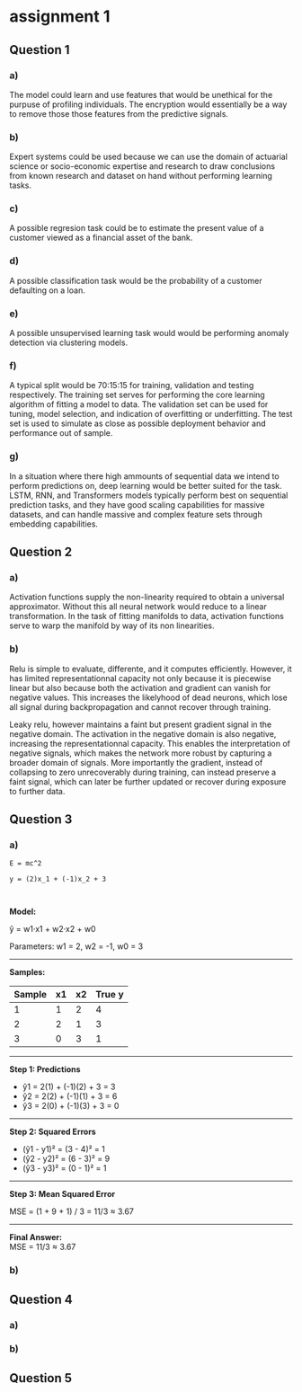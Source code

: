 # assignment 1

## Question 1

### a)

The model could learn and use features that would be unethical for the purpuse of profiling individuals.
The encryption would essentially be a way to remove those those features from the predictive signals.

### b)

Expert systems could be used because we can use the domain of actuarial science or socio-economic expertise and research to draw conclusions from known research and dataset on hand without performing learning tasks.

### c)

A possible regresion task could be to estimate the present value of a customer viewed as a financial asset of the bank.

### d)

A possible classification task would be the probability of a customer defaulting on a loan.

### e)

A possible unsupervised learning task would would be performing anomaly detection via clustering models.

### f)
A typical split would be 70:15:15 for training, validation and testing respectively.
The training set serves for performing the core learning algorithm of fitting a model to data.
The validation set can be used for tuning, model selection, and indication of overfitting or underfitting.
The test set is used to simulate as close as possible deployment behavior and performance out of sample.

### g)
In a situation where there high ammounts of sequential data we intend to perform predictions on, deep learning would be better suited for the task. LSTM, RNN, and Transformers models typically perform best on sequential prediction tasks, and they have good scaling capabilities for massive datasets, and can handle massive and complex feature sets through embedding capabilities.




## Question 2

### a)
Activation functions supply the non-linearity required to obtain a universal approximator. Without this all neural network would reduce to a linear transformation.
In the task of fitting manifolds to data, activation functions serve to warp the manifold by way of its non linearities.

### b)
Relu is simple to evaluate, differente, and it computes efficiently. However, it has limited representationnal capacity not only because it is piecewise linear but also because both the activation and gradient can vanish for negative values. This increases the likelyhood of dead neurons, which lose all signal during backpropagation and cannot recover through training.

Leaky relu, however maintains a faint but present gradient signal in the negative domain. The activation in the negative domain is also negative, increasing the representationnal capacity. This enables the interpretation of negative signals, which makes the network more robust by capturing a broader domain of signals. More importantly the gradient, instead of collapsing to zero unrecoverably during training, can instead preserve a faint signal, which can later be further updated or recover during exposure to further data. 
## Question 3

### a)

```{math}
E = mc^2

y = (2)x_1 + (-1)x_2 + 3



```

<!-- ```{admonition} Solution -->
**Model:**

ŷ = w1·x1 + w2·x2 + w0  

Parameters: w1 = 2, w2 = -1, w0 = 3

---

**Samples:**

| Sample | x1 | x2 | True y |
|--------|----|----|---------|
| 1      | 1  | 2  | 4       |
| 2      | 2  | 1  | 3       |
| 3      | 0  | 3  | 1       |

---

**Step 1: Predictions**

- ŷ1 = 2(1) + (-1)(2) + 3 = 3  
- ŷ2 = 2(2) + (-1)(1) + 3 = 6  
- ŷ3 = 2(0) + (-1)(3) + 3 = 0  

---

**Step 2: Squared Errors**

- (ŷ1 - y1)² = (3 - 4)² = 1  
- (ŷ2 - y2)² = (6 - 3)² = 9  
- (ŷ3 - y3)² = (0 - 1)² = 1  

---

**Step 3: Mean Squared Error**

MSE = (1 + 9 + 1) / 3 = 11/3 ≈ 3.67  

---

**Final Answer:**  
MSE = 11/3 ≈ 3.67


### b)

## Question 4

### a)

### b)


## Question 5


